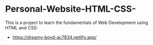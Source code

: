# Personal-Website-HTML-CSS-
This is a project to learn the fundamentals of Web Development using HTML and CSS:
- https://dreamy-boyd-ac7834.netlify.app/
